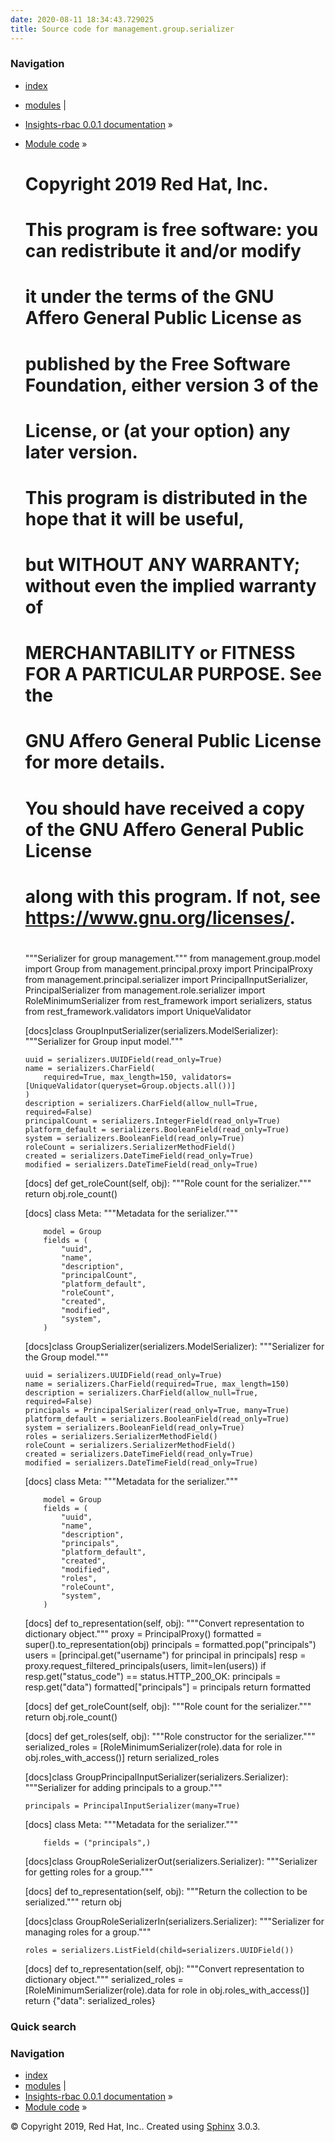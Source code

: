 ```yaml
---
date: 2020-08-11 18:34:43.729025
title: Source code for management.group.serializer
---
```

### Navigation

  - [index](../../../../genindex/ "General Index")
  - [modules](../../../../py-modindex/ "Python Module Index") |
  - [Insights-rbac 0.0.1 documentation](../../../../index/) »
  - [Module code](../../../index/) »


    #
    # Copyright 2019 Red Hat, Inc.
    #
    # This program is free software: you can redistribute it and/or modify
    # it under the terms of the GNU Affero General Public License as
    # published by the Free Software Foundation, either version 3 of the
    # License, or (at your option) any later version.
    #
    # This program is distributed in the hope that it will be useful,
    # but WITHOUT ANY WARRANTY; without even the implied warranty of
    # MERCHANTABILITY or FITNESS FOR A PARTICULAR PURPOSE.  See the
    # GNU Affero General Public License for more details.
    #
    # You should have received a copy of the GNU Affero General Public License
    # along with this program.  If not, see <https://www.gnu.org/licenses/>.
    #
    
    """Serializer for group management."""
    from management.group.model import Group
    from management.principal.proxy import PrincipalProxy
    from management.principal.serializer import PrincipalInputSerializer, PrincipalSerializer
    from management.role.serializer import RoleMinimumSerializer
    from rest_framework import serializers, status
    from rest_framework.validators import UniqueValidator
    
    
    [docs]class GroupInputSerializer(serializers.ModelSerializer):
        """Serializer for Group input model."""
    
        uuid = serializers.UUIDField(read_only=True)
        name = serializers.CharField(
            required=True, max_length=150, validators=[UniqueValidator(queryset=Group.objects.all())]
        )
        description = serializers.CharField(allow_null=True, required=False)
        principalCount = serializers.IntegerField(read_only=True)
        platform_default = serializers.BooleanField(read_only=True)
        system = serializers.BooleanField(read_only=True)
        roleCount = serializers.SerializerMethodField()
        created = serializers.DateTimeField(read_only=True)
        modified = serializers.DateTimeField(read_only=True)
    
    [docs]    def get_roleCount(self, obj):
            """Role count for the serializer."""
            return obj.role_count()
    
    [docs]    class Meta:
            """Metadata for the serializer."""
    
            model = Group
            fields = (
                "uuid",
                "name",
                "description",
                "principalCount",
                "platform_default",
                "roleCount",
                "created",
                "modified",
                "system",
            )
    
    
    [docs]class GroupSerializer(serializers.ModelSerializer):
        """Serializer for the Group model."""
    
        uuid = serializers.UUIDField(read_only=True)
        name = serializers.CharField(required=True, max_length=150)
        description = serializers.CharField(allow_null=True, required=False)
        principals = PrincipalSerializer(read_only=True, many=True)
        platform_default = serializers.BooleanField(read_only=True)
        system = serializers.BooleanField(read_only=True)
        roles = serializers.SerializerMethodField()
        roleCount = serializers.SerializerMethodField()
        created = serializers.DateTimeField(read_only=True)
        modified = serializers.DateTimeField(read_only=True)
    
    [docs]    class Meta:
            """Metadata for the serializer."""
    
            model = Group
            fields = (
                "uuid",
                "name",
                "description",
                "principals",
                "platform_default",
                "created",
                "modified",
                "roles",
                "roleCount",
                "system",
            )
    
    [docs]    def to_representation(self, obj):
            """Convert representation to dictionary object."""
            proxy = PrincipalProxy()
            formatted = super().to_representation(obj)
            principals = formatted.pop("principals")
            users = [principal.get("username") for principal in principals]
            resp = proxy.request_filtered_principals(users, limit=len(users))
            if resp.get("status_code") == status.HTTP_200_OK:
                principals = resp.get("data")
            formatted["principals"] = principals
            return formatted
    
    [docs]    def get_roleCount(self, obj):
            """Role count for the serializer."""
            return obj.role_count()
    
    [docs]    def get_roles(self, obj):
            """Role constructor for the serializer."""
            serialized_roles = [RoleMinimumSerializer(role).data for role in obj.roles_with_access()]
            return serialized_roles
    
    
    [docs]class GroupPrincipalInputSerializer(serializers.Serializer):
        """Serializer for adding principals to a group."""
    
        principals = PrincipalInputSerializer(many=True)
    
    [docs]    class Meta:
            """Metadata for the serializer."""
    
            fields = ("principals",)
    
    
    [docs]class GroupRoleSerializerOut(serializers.Serializer):
        """Serializer for getting roles for a group."""
    
    [docs]    def to_representation(self, obj):
            """Return the collection to be serialized."""
            return obj
    
    
    [docs]class GroupRoleSerializerIn(serializers.Serializer):
        """Serializer for managing roles for a group."""
    
        roles = serializers.ListField(child=serializers.UUIDField())
    
    [docs]    def to_representation(self, obj):
            """Convert representation to dictionary object."""
            serialized_roles = [RoleMinimumSerializer(role).data for role in obj.roles_with_access()]
            return {"data": serialized_roles}

### Quick search

### Navigation

  - [index](../../../../genindex/ "General Index")
  - [modules](../../../../py-modindex/ "Python Module Index") |
  - [Insights-rbac 0.0.1 documentation](../../../../index/) »
  - [Module code](../../../index/) »

© Copyright 2019, Red Hat, Inc.. Created using
[Sphinx](http://sphinx-doc.org/) 3.0.3.